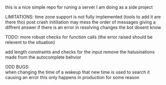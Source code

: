 this is a nice simple repo for runing a server I am doing as a side project 

LIMITATIONS:
time zone support is not fully implemented (tools to add it are there tho)
post crash initiliation may mess the order of messages giving a diffrent answer
if there is an error in resolving changes the bot dosent know

TODO:
more robust checks for function calls (the error raised should be relevent to the situation)


add length constraints and checks for the input 
remove the halusinations made from the autocomplete behvior	

ODD BUGS:	
when changing the time of a wakeup that new time is used to search it causing an error this only happens in production for some reason